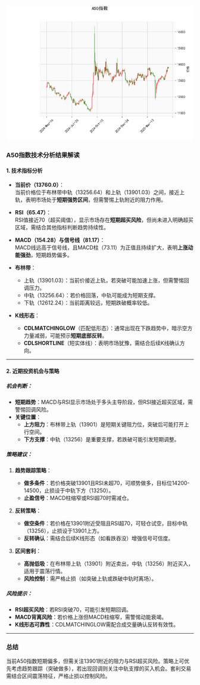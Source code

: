![图](A50.png)



### A50指数技术分析结果解读

#### 1. 技术指标分析
- **当前价（13760.0）**：  
  当前价格位于布林带中轨（13256.64）和上轨（13901.03）之间，接近上轨，表明市场处于**短期强势区间**，但需警惕上轨附近的阻力作用。

- **RSI（65.47）**：  
  RSI值接近70（超买阈值），显示市场存在**短期超买风险**，但尚未进入明确超买区域，需结合其他指标判断趋势持续性。

- **MACD（154.28）与信号线（81.17）**：  
  MACD线远高于信号线，且MACD柱（73.11）为正值且持续扩大，表明**上涨动能强劲**，短期趋势偏多。

- **布林带**：  
  - 上轨（13901.03）：当前价接近上轨，若突破可能加速上涨，但需警惕回调压力。  
  - 中轨（13256.64）：若价格回落，中轨可能成为短期支撑。  
  - 下轨（12612.24）：当前距离较远，短期跌破概率较低。

- **K线形态**：  
  - **CDLMATCHINGLOW**（匹配低形态）：通常出现在下跌趋势中，暗示空方力量减弱，可能预示**短期底部反转**。  
  - **CDLSHORTLINE**（短实体线）：表明市场犹豫，需结合后续K线确认方向。

---

#### 2. 近期投资机会与策略

##### **机会判断**：
- **短期趋势**：MACD与RSI显示市场处于多头主导阶段，但RSI接近超买区域，需警惕回调风险。
- **关键位置**：  
  - **上方阻力**：布林带上轨（13901）是短期关键阻力位，突破后可能打开上行空间。  
  - **下方支撑**：中轨（13256）是重要支撑，若跌破可能引发短期调整。

##### **策略建议**：
1. **趋势跟踪策略**：  
   - **做多条件**：若价格突破13901且RSI未超70，可顺势做多，目标位14200-14500，止损设于中轨下方（13250）。  
   - **止盈信号**：MACD柱缩窄或RSI超70时需减仓。

2. **反转策略**：  
   - **做空条件**：若价格在13901附近受阻且RSI超70，可轻仓试空，目标中轨（13256），止损设于13901上方。  
   - **反转确认**：需结合后续K线形态（如看跌吞没）增强信号可信度。

3. **区间套利**：  
   - **高抛低吸**：在布林带上轨（13901）附近卖出，中轨（13256）附近买入，适用于震荡行情。  
   - **风险控制**：需严格止损（如突破上轨或跌破中轨时离场）。

##### **风险提示**：
- **RSI超买风险**：若RSI突破70，可能引发短期回调。  
- **MACD背离风险**：若价格上涨但MACD柱缩窄，需警惕动能衰竭。  
- **K线形态可靠性**：CDLMATCHINGLOW需配合成交量确认反转有效性。

---

### 总结
当前A50指数短期偏多，但需关注13901附近的阻力与RSI超买风险。策略上可优先考虑趋势跟踪（突破做多），若出现回调则关注中轨支撑的买入机会。套利交易需结合区间震荡特征，严格止损以控制风险。